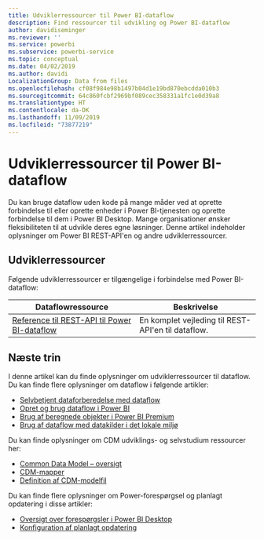 ```yaml
---
title: Udviklerressourcer til Power BI-dataflow
description: Find ressourcer til udvikling og Power BI-dataflow
author: davidiseminger
ms.reviewer: ''
ms.service: powerbi
ms.subservice: powerbi-service
ms.topic: conceptual
ms.date: 04/02/2019
ms.author: davidi
LocalizationGroup: Data from files
ms.openlocfilehash: cf08f984e98b1497b04d1e19bd870ebcdda010b3
ms.sourcegitcommit: 64c860fcbf2969bf089cec358331a1fc1e0d39a8
ms.translationtype: HT
ms.contentlocale: da-DK
ms.lasthandoff: 11/09/2019
ms.locfileid: "73877219"
---
```

# <a name="developer-resources-for-power-bi-dataflows"></a>Udviklerressourcer til Power BI-dataflow

Du kan bruge dataflow uden kode på mange måder ved at oprette forbindelse til eller oprette enheder i Power BI-tjenesten og oprette forbindelse til dem i Power BI Desktop. Mange organisationer ønsker fleksibiliteten til at udvikle deres egne løsninger. Denne artikel indeholder oplysninger om Power BI REST-API'en og andre udviklerressourcer.


## <a name="developer-resources"></a>Udviklerressourcer

Følgende udviklerressourcer er tilgængelige i forbindelse med Power BI-dataflow:


| Dataflowressource | Beskrivelse |
| --- | --- |
| [Reference til REST-API til Power BI-dataflow](https://go.microsoft.com/fwlink/?linkid=2047629)    | En komplet vejleding til REST-API'en til dataflow.|


## <a name="next-steps"></a>Næste trin

I denne artikel kan du finde oplysninger om udviklerressourcer til dataflow. Du kan finde flere oplysninger om dataflow i følgende artikler:

* [Selvbetjent dataforberedelse med dataflow](service-dataflows-overview.md)
* [Opret og brug dataflow i Power BI](service-dataflows-create-use.md)
* [Brug af beregnede objekter i Power BI Premium](service-dataflows-computed-entities-premium.md)
* [Brug af dataflow med datakilder i det lokale miljø](service-dataflows-on-premises-gateways.md)

Du kan finde oplysninger om CDM udviklings- og selvstudium ressourcer her:
* [Common Data Model – oversigt](https://docs.microsoft.com/powerapps/common-data-model/overview)
* [CDM-mapper](https://go.microsoft.com/fwlink/?linkid=2045304)
* [Definition af CDM-modelfil](https://go.microsoft.com/fwlink/?linkid=2045521)


Du kan finde flere oplysninger om Power-forespørgsel og planlagt opdatering i disse artikler:
* [Oversigt over forespørgsler i Power BI Desktop](desktop-query-overview.md)
* [Konfiguration af planlagt opdatering](refresh-scheduled-refresh.md)



